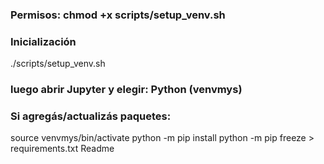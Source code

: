 ### Permisos: chmod +x scripts/setup_venv.sh
### Inicialización
./scripts/setup_venv.sh
### luego abrir Jupyter y elegir: Python (venvmys)

### Si agregás/actualizás paquetes:
source venvmys/bin/activate
python -m pip install <paquete>
python -m pip freeze > requirements.txt
Readme
